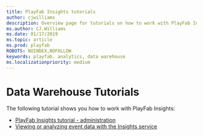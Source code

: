 ```yaml
---
title: PlayFab Insights tutorials
author: cjwilliams
description: Overview page for tutorials on how to work with PlayFab Insights.
ms.author: CJ.Williams
ms.date: 01/17/2019
ms.topic: article
ms.prod: playfab
ROBOTS: NOINDEX,NOFOLLOW
keywords: playfab. analytics, data warehouse
ms.localizationpriority: medium
---
```


# Data Warehouse Tutorials

The following tutorial shows you how to work with PlayFab Insights:

- [PlayFab Insights tutorial - administration](administration.md)
- [Viewing or analyzing event data with the Insights service](view-or-analyze-event-data.md)
